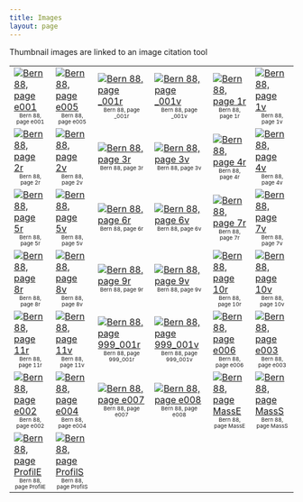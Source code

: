 ```yaml
---
title: Images
layout: page
---
```


Thumbnail images are linked to an image citation tool

|                                                                                                                                                                                                                                                                                                                                                                                     |                                                                                                                                                                                                                                                                                                                                                                                     |                                                                                                                                                                                                                                                                                                                                                                                         |                                                                                                                                                                                                                                                                                                                                                                                         |                                                                                                                                                                                                                                                                                                                                                                             |                                                                                                                                                                                                                                                                                                                                                                             |
|:------------------------------------------------------------------------------------------------------------------------------------------------------------------------------------------------------------------------------------------------------------------------------------------------------------------------------------------------------------------------------------|:------------------------------------------------------------------------------------------------------------------------------------------------------------------------------------------------------------------------------------------------------------------------------------------------------------------------------------------------------------------------------------|:----------------------------------------------------------------------------------------------------------------------------------------------------------------------------------------------------------------------------------------------------------------------------------------------------------------------------------------------------------------------------------------|:----------------------------------------------------------------------------------------------------------------------------------------------------------------------------------------------------------------------------------------------------------------------------------------------------------------------------------------------------------------------------------------|:----------------------------------------------------------------------------------------------------------------------------------------------------------------------------------------------------------------------------------------------------------------------------------------------------------------------------------------------------------------------------|:----------------------------------------------------------------------------------------------------------------------------------------------------------------------------------------------------------------------------------------------------------------------------------------------------------------------------------------------------------------------------|
| [![Bern 88, page e001](http://www.homermultitext.org/iipsrv?OBJ=IIP,1.0&FIF=/project/homer/pyramidal/deepzoom/ecod/bern88imgs/v1/bern88_e001.tif&WID=100&CVT=JPEG)](http://www.homermultitext.org/ict2?urn=urn:cite2:ecod:bern88imgs.v1:bern88_e001)<br/><span style='text-align: center; font-size: 60%; line-height: normal;display:block;'>Bern 88, page e001</span>             | [![Bern 88, page e005](http://www.homermultitext.org/iipsrv?OBJ=IIP,1.0&FIF=/project/homer/pyramidal/deepzoom/ecod/bern88imgs/v1/bern88_e005.tif&WID=100&CVT=JPEG)](http://www.homermultitext.org/ict2?urn=urn:cite2:ecod:bern88imgs.v1:bern88_e005)<br/><span style='text-align: center; font-size: 60%; line-height: normal;display:block;'>Bern 88, page e005</span>             | [![Bern 88, page _001r](http://www.homermultitext.org/iipsrv?OBJ=IIP,1.0&FIF=/project/homer/pyramidal/deepzoom/ecod/bern88imgs/v1/bern88_000_001r.tif&WID=100&CVT=JPEG)](http://www.homermultitext.org/ict2?urn=urn:cite2:ecod:bern88imgs.v1:bern88_000_001r)<br/><span style='text-align: center; font-size: 60%; line-height: normal;display:block;'>Bern 88, page _001r</span>       | [![Bern 88, page _001v](http://www.homermultitext.org/iipsrv?OBJ=IIP,1.0&FIF=/project/homer/pyramidal/deepzoom/ecod/bern88imgs/v1/bern88_000_001v.tif&WID=100&CVT=JPEG)](http://www.homermultitext.org/ict2?urn=urn:cite2:ecod:bern88imgs.v1:bern88_000_001v)<br/><span style='text-align: center; font-size: 60%; line-height: normal;display:block;'>Bern 88, page _001v</span>       | [![Bern 88, page 1r](http://www.homermultitext.org/iipsrv?OBJ=IIP,1.0&FIF=/project/homer/pyramidal/deepzoom/ecod/bern88imgs/v1/bern88_001r.tif&WID=100&CVT=JPEG)](http://www.homermultitext.org/ict2?urn=urn:cite2:ecod:bern88imgs.v1:bern88_001r)<br/><span style='text-align: center; font-size: 60%; line-height: normal;display:block;'>Bern 88, page 1r</span>         | [![Bern 88, page 1v](http://www.homermultitext.org/iipsrv?OBJ=IIP,1.0&FIF=/project/homer/pyramidal/deepzoom/ecod/bern88imgs/v1/bern88_001v.tif&WID=100&CVT=JPEG)](http://www.homermultitext.org/ict2?urn=urn:cite2:ecod:bern88imgs.v1:bern88_001v)<br/><span style='text-align: center; font-size: 60%; line-height: normal;display:block;'>Bern 88, page 1v</span>         |
| [![Bern 88, page 2r](http://www.homermultitext.org/iipsrv?OBJ=IIP,1.0&FIF=/project/homer/pyramidal/deepzoom/ecod/bern88imgs/v1/bern88_002r.tif&WID=100&CVT=JPEG)](http://www.homermultitext.org/ict2?urn=urn:cite2:ecod:bern88imgs.v1:bern88_002r)<br/><span style='text-align: center; font-size: 60%; line-height: normal;display:block;'>Bern 88, page 2r</span>                 | [![Bern 88, page 2v](http://www.homermultitext.org/iipsrv?OBJ=IIP,1.0&FIF=/project/homer/pyramidal/deepzoom/ecod/bern88imgs/v1/bern88_002v.tif&WID=100&CVT=JPEG)](http://www.homermultitext.org/ict2?urn=urn:cite2:ecod:bern88imgs.v1:bern88_002v)<br/><span style='text-align: center; font-size: 60%; line-height: normal;display:block;'>Bern 88, page 2v</span>                 | [![Bern 88, page 3r](http://www.homermultitext.org/iipsrv?OBJ=IIP,1.0&FIF=/project/homer/pyramidal/deepzoom/ecod/bern88imgs/v1/bern88_003r.tif&WID=100&CVT=JPEG)](http://www.homermultitext.org/ict2?urn=urn:cite2:ecod:bern88imgs.v1:bern88_003r)<br/><span style='text-align: center; font-size: 60%; line-height: normal;display:block;'>Bern 88, page 3r</span>                     | [![Bern 88, page 3v](http://www.homermultitext.org/iipsrv?OBJ=IIP,1.0&FIF=/project/homer/pyramidal/deepzoom/ecod/bern88imgs/v1/bern88_003v.tif&WID=100&CVT=JPEG)](http://www.homermultitext.org/ict2?urn=urn:cite2:ecod:bern88imgs.v1:bern88_003v)<br/><span style='text-align: center; font-size: 60%; line-height: normal;display:block;'>Bern 88, page 3v</span>                     | [![Bern 88, page 4r](http://www.homermultitext.org/iipsrv?OBJ=IIP,1.0&FIF=/project/homer/pyramidal/deepzoom/ecod/bern88imgs/v1/bern88_004r.tif&WID=100&CVT=JPEG)](http://www.homermultitext.org/ict2?urn=urn:cite2:ecod:bern88imgs.v1:bern88_004r)<br/><span style='text-align: center; font-size: 60%; line-height: normal;display:block;'>Bern 88, page 4r</span>         | [![Bern 88, page 4v](http://www.homermultitext.org/iipsrv?OBJ=IIP,1.0&FIF=/project/homer/pyramidal/deepzoom/ecod/bern88imgs/v1/bern88_004v.tif&WID=100&CVT=JPEG)](http://www.homermultitext.org/ict2?urn=urn:cite2:ecod:bern88imgs.v1:bern88_004v)<br/><span style='text-align: center; font-size: 60%; line-height: normal;display:block;'>Bern 88, page 4v</span>         |
| [![Bern 88, page 5r](http://www.homermultitext.org/iipsrv?OBJ=IIP,1.0&FIF=/project/homer/pyramidal/deepzoom/ecod/bern88imgs/v1/bern88_005r.tif&WID=100&CVT=JPEG)](http://www.homermultitext.org/ict2?urn=urn:cite2:ecod:bern88imgs.v1:bern88_005r)<br/><span style='text-align: center; font-size: 60%; line-height: normal;display:block;'>Bern 88, page 5r</span>                 | [![Bern 88, page 5v](http://www.homermultitext.org/iipsrv?OBJ=IIP,1.0&FIF=/project/homer/pyramidal/deepzoom/ecod/bern88imgs/v1/bern88_005v.tif&WID=100&CVT=JPEG)](http://www.homermultitext.org/ict2?urn=urn:cite2:ecod:bern88imgs.v1:bern88_005v)<br/><span style='text-align: center; font-size: 60%; line-height: normal;display:block;'>Bern 88, page 5v</span>                 | [![Bern 88, page 6r](http://www.homermultitext.org/iipsrv?OBJ=IIP,1.0&FIF=/project/homer/pyramidal/deepzoom/ecod/bern88imgs/v1/bern88_006r.tif&WID=100&CVT=JPEG)](http://www.homermultitext.org/ict2?urn=urn:cite2:ecod:bern88imgs.v1:bern88_006r)<br/><span style='text-align: center; font-size: 60%; line-height: normal;display:block;'>Bern 88, page 6r</span>                     | [![Bern 88, page 6v](http://www.homermultitext.org/iipsrv?OBJ=IIP,1.0&FIF=/project/homer/pyramidal/deepzoom/ecod/bern88imgs/v1/bern88_006v.tif&WID=100&CVT=JPEG)](http://www.homermultitext.org/ict2?urn=urn:cite2:ecod:bern88imgs.v1:bern88_006v)<br/><span style='text-align: center; font-size: 60%; line-height: normal;display:block;'>Bern 88, page 6v</span>                     | [![Bern 88, page 7r](http://www.homermultitext.org/iipsrv?OBJ=IIP,1.0&FIF=/project/homer/pyramidal/deepzoom/ecod/bern88imgs/v1/bern88_007r.tif&WID=100&CVT=JPEG)](http://www.homermultitext.org/ict2?urn=urn:cite2:ecod:bern88imgs.v1:bern88_007r)<br/><span style='text-align: center; font-size: 60%; line-height: normal;display:block;'>Bern 88, page 7r</span>         | [![Bern 88, page 7v](http://www.homermultitext.org/iipsrv?OBJ=IIP,1.0&FIF=/project/homer/pyramidal/deepzoom/ecod/bern88imgs/v1/bern88_007v.tif&WID=100&CVT=JPEG)](http://www.homermultitext.org/ict2?urn=urn:cite2:ecod:bern88imgs.v1:bern88_007v)<br/><span style='text-align: center; font-size: 60%; line-height: normal;display:block;'>Bern 88, page 7v</span>         |
| [![Bern 88, page 8r](http://www.homermultitext.org/iipsrv?OBJ=IIP,1.0&FIF=/project/homer/pyramidal/deepzoom/ecod/bern88imgs/v1/bern88_008r.tif&WID=100&CVT=JPEG)](http://www.homermultitext.org/ict2?urn=urn:cite2:ecod:bern88imgs.v1:bern88_008r)<br/><span style='text-align: center; font-size: 60%; line-height: normal;display:block;'>Bern 88, page 8r</span>                 | [![Bern 88, page 8v](http://www.homermultitext.org/iipsrv?OBJ=IIP,1.0&FIF=/project/homer/pyramidal/deepzoom/ecod/bern88imgs/v1/bern88_008v.tif&WID=100&CVT=JPEG)](http://www.homermultitext.org/ict2?urn=urn:cite2:ecod:bern88imgs.v1:bern88_008v)<br/><span style='text-align: center; font-size: 60%; line-height: normal;display:block;'>Bern 88, page 8v</span>                 | [![Bern 88, page 9r](http://www.homermultitext.org/iipsrv?OBJ=IIP,1.0&FIF=/project/homer/pyramidal/deepzoom/ecod/bern88imgs/v1/bern88_009r.tif&WID=100&CVT=JPEG)](http://www.homermultitext.org/ict2?urn=urn:cite2:ecod:bern88imgs.v1:bern88_009r)<br/><span style='text-align: center; font-size: 60%; line-height: normal;display:block;'>Bern 88, page 9r</span>                     | [![Bern 88, page 9v](http://www.homermultitext.org/iipsrv?OBJ=IIP,1.0&FIF=/project/homer/pyramidal/deepzoom/ecod/bern88imgs/v1/bern88_009v.tif&WID=100&CVT=JPEG)](http://www.homermultitext.org/ict2?urn=urn:cite2:ecod:bern88imgs.v1:bern88_009v)<br/><span style='text-align: center; font-size: 60%; line-height: normal;display:block;'>Bern 88, page 9v</span>                     | [![Bern 88, page 10r](http://www.homermultitext.org/iipsrv?OBJ=IIP,1.0&FIF=/project/homer/pyramidal/deepzoom/ecod/bern88imgs/v1/bern88_010r.tif&WID=100&CVT=JPEG)](http://www.homermultitext.org/ict2?urn=urn:cite2:ecod:bern88imgs.v1:bern88_010r)<br/><span style='text-align: center; font-size: 60%; line-height: normal;display:block;'>Bern 88, page 10r</span>       | [![Bern 88, page 10v](http://www.homermultitext.org/iipsrv?OBJ=IIP,1.0&FIF=/project/homer/pyramidal/deepzoom/ecod/bern88imgs/v1/bern88_010v.tif&WID=100&CVT=JPEG)](http://www.homermultitext.org/ict2?urn=urn:cite2:ecod:bern88imgs.v1:bern88_010v)<br/><span style='text-align: center; font-size: 60%; line-height: normal;display:block;'>Bern 88, page 10v</span>       |
| [![Bern 88, page 11r](http://www.homermultitext.org/iipsrv?OBJ=IIP,1.0&FIF=/project/homer/pyramidal/deepzoom/ecod/bern88imgs/v1/bern88_011r.tif&WID=100&CVT=JPEG)](http://www.homermultitext.org/ict2?urn=urn:cite2:ecod:bern88imgs.v1:bern88_011r)<br/><span style='text-align: center; font-size: 60%; line-height: normal;display:block;'>Bern 88, page 11r</span>               | [![Bern 88, page 11v](http://www.homermultitext.org/iipsrv?OBJ=IIP,1.0&FIF=/project/homer/pyramidal/deepzoom/ecod/bern88imgs/v1/bern88_011v.tif&WID=100&CVT=JPEG)](http://www.homermultitext.org/ict2?urn=urn:cite2:ecod:bern88imgs.v1:bern88_011v)<br/><span style='text-align: center; font-size: 60%; line-height: normal;display:block;'>Bern 88, page 11v</span>               | [![Bern 88, page 999_001r](http://www.homermultitext.org/iipsrv?OBJ=IIP,1.0&FIF=/project/homer/pyramidal/deepzoom/ecod/bern88imgs/v1/bern88_999_001r.tif&WID=100&CVT=JPEG)](http://www.homermultitext.org/ict2?urn=urn:cite2:ecod:bern88imgs.v1:bern88_999_001r)<br/><span style='text-align: center; font-size: 60%; line-height: normal;display:block;'>Bern 88, page 999_001r</span> | [![Bern 88, page 999_001v](http://www.homermultitext.org/iipsrv?OBJ=IIP,1.0&FIF=/project/homer/pyramidal/deepzoom/ecod/bern88imgs/v1/bern88_999_001v.tif&WID=100&CVT=JPEG)](http://www.homermultitext.org/ict2?urn=urn:cite2:ecod:bern88imgs.v1:bern88_999_001v)<br/><span style='text-align: center; font-size: 60%; line-height: normal;display:block;'>Bern 88, page 999_001v</span> | [![Bern 88, page e006](http://www.homermultitext.org/iipsrv?OBJ=IIP,1.0&FIF=/project/homer/pyramidal/deepzoom/ecod/bern88imgs/v1/bern88_e006.tif&WID=100&CVT=JPEG)](http://www.homermultitext.org/ict2?urn=urn:cite2:ecod:bern88imgs.v1:bern88_e006)<br/><span style='text-align: center; font-size: 60%; line-height: normal;display:block;'>Bern 88, page e006</span>     | [![Bern 88, page e003](http://www.homermultitext.org/iipsrv?OBJ=IIP,1.0&FIF=/project/homer/pyramidal/deepzoom/ecod/bern88imgs/v1/bern88_e003.tif&WID=100&CVT=JPEG)](http://www.homermultitext.org/ict2?urn=urn:cite2:ecod:bern88imgs.v1:bern88_e003)<br/><span style='text-align: center; font-size: 60%; line-height: normal;display:block;'>Bern 88, page e003</span>     |
| [![Bern 88, page e002](http://www.homermultitext.org/iipsrv?OBJ=IIP,1.0&FIF=/project/homer/pyramidal/deepzoom/ecod/bern88imgs/v1/bern88_e002.tif&WID=100&CVT=JPEG)](http://www.homermultitext.org/ict2?urn=urn:cite2:ecod:bern88imgs.v1:bern88_e002)<br/><span style='text-align: center; font-size: 60%; line-height: normal;display:block;'>Bern 88, page e002</span>             | [![Bern 88, page e004](http://www.homermultitext.org/iipsrv?OBJ=IIP,1.0&FIF=/project/homer/pyramidal/deepzoom/ecod/bern88imgs/v1/bern88_e004.tif&WID=100&CVT=JPEG)](http://www.homermultitext.org/ict2?urn=urn:cite2:ecod:bern88imgs.v1:bern88_e004)<br/><span style='text-align: center; font-size: 60%; line-height: normal;display:block;'>Bern 88, page e004</span>             | [![Bern 88, page e007](http://www.homermultitext.org/iipsrv?OBJ=IIP,1.0&FIF=/project/homer/pyramidal/deepzoom/ecod/bern88imgs/v1/bern88_e007.tif&WID=100&CVT=JPEG)](http://www.homermultitext.org/ict2?urn=urn:cite2:ecod:bern88imgs.v1:bern88_e007)<br/><span style='text-align: center; font-size: 60%; line-height: normal;display:block;'>Bern 88, page e007</span>                 | [![Bern 88, page e008](http://www.homermultitext.org/iipsrv?OBJ=IIP,1.0&FIF=/project/homer/pyramidal/deepzoom/ecod/bern88imgs/v1/bern88_e008.tif&WID=100&CVT=JPEG)](http://www.homermultitext.org/ict2?urn=urn:cite2:ecod:bern88imgs.v1:bern88_e008)<br/><span style='text-align: center; font-size: 60%; line-height: normal;display:block;'>Bern 88, page e008</span>                 | [![Bern 88, page MassE](http://www.homermultitext.org/iipsrv?OBJ=IIP,1.0&FIF=/project/homer/pyramidal/deepzoom/ecod/bern88imgs/v1/bern88_MassE.tif&WID=100&CVT=JPEG)](http://www.homermultitext.org/ict2?urn=urn:cite2:ecod:bern88imgs.v1:bern88_MassE)<br/><span style='text-align: center; font-size: 60%; line-height: normal;display:block;'>Bern 88, page MassE</span> | [![Bern 88, page MassS](http://www.homermultitext.org/iipsrv?OBJ=IIP,1.0&FIF=/project/homer/pyramidal/deepzoom/ecod/bern88imgs/v1/bern88_MassS.tif&WID=100&CVT=JPEG)](http://www.homermultitext.org/ict2?urn=urn:cite2:ecod:bern88imgs.v1:bern88_MassS)<br/><span style='text-align: center; font-size: 60%; line-height: normal;display:block;'>Bern 88, page MassS</span> |
| [![Bern 88, page ProfilE](http://www.homermultitext.org/iipsrv?OBJ=IIP,1.0&FIF=/project/homer/pyramidal/deepzoom/ecod/bern88imgs/v1/bern88_ProfilE.tif&WID=100&CVT=JPEG)](http://www.homermultitext.org/ict2?urn=urn:cite2:ecod:bern88imgs.v1:bern88_ProfilE)<br/><span style='text-align: center; font-size: 60%; line-height: normal;display:block;'>Bern 88, page ProfilE</span> | [![Bern 88, page ProfilS](http://www.homermultitext.org/iipsrv?OBJ=IIP,1.0&FIF=/project/homer/pyramidal/deepzoom/ecod/bern88imgs/v1/bern88_ProfilS.tif&WID=100&CVT=JPEG)](http://www.homermultitext.org/ict2?urn=urn:cite2:ecod:bern88imgs.v1:bern88_ProfilS)<br/><span style='text-align: center; font-size: 60%; line-height: normal;display:block;'>Bern 88, page ProfilS</span> |                                                                                                                                                                                                                                                                                                                                                                                         |                                                                                                                                                                                                                                                                                                                                                                                         |                                                                                                                                                                                                                                                                                                                                                                             |                                                                                                                                                                                                                                                                                                                                                                             |
